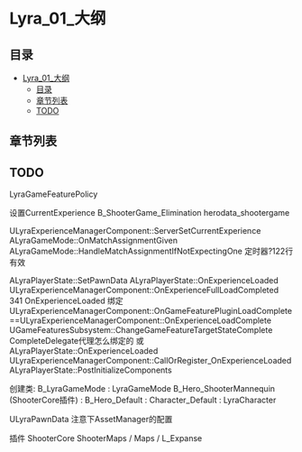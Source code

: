 # Lyra_01_大纲
## 目录
- [Lyra_01_大纲](#lyra_01_大纲)
    - [目录](#目录)
    - [章节列表](#章节列表)
    - [TODO](#todo)

## 章节列表

## TODO
LyraGameFeaturePolicy  

设置CurrentExperience
B_ShooterGame_Elimination
herodata_shootergame

ULyraExperienceManagerComponent::ServerSetCurrentExperience
ALyraGameMode::OnMatchAssignmentGiven
ALyraGameMode::HandleMatchAssignmentIfNotExpectingOne 定时器?122行有效

ALyraPlayerState::SetPawnData
ALyraPlayerState::OnExperienceLoaded
ULyraExperienceManagerComponent::OnExperienceFullLoadCompleted 341
	OnExperienceLoaded 绑定 
ULyraExperienceManagerComponent::OnGameFeaturePluginLoadComplete
==ULyraExperienceManagerComponent::OnExperienceLoadComplete
UGameFeaturesSubsystem::ChangeGameFeatureTargetStateComplete 
	CompleteDelegate代理怎么绑定的
或
ALyraPlayerState::OnExperienceLoaded
ULyraExperienceManagerComponent::CallOrRegister_OnExperienceLoaded
ALyraPlayerState::PostInitializeComponents

创建类: 
B_LyraGameMode : LyraGameMode
B_Hero_ShooterMannequin (ShooterCore插件) : B_Hero_Default : Character_Default : LyraCharacter

ULyraPawnData
注意下AssetManager的配置

插件 ShooterCore
ShooterMaps / Maps / L_Expanse